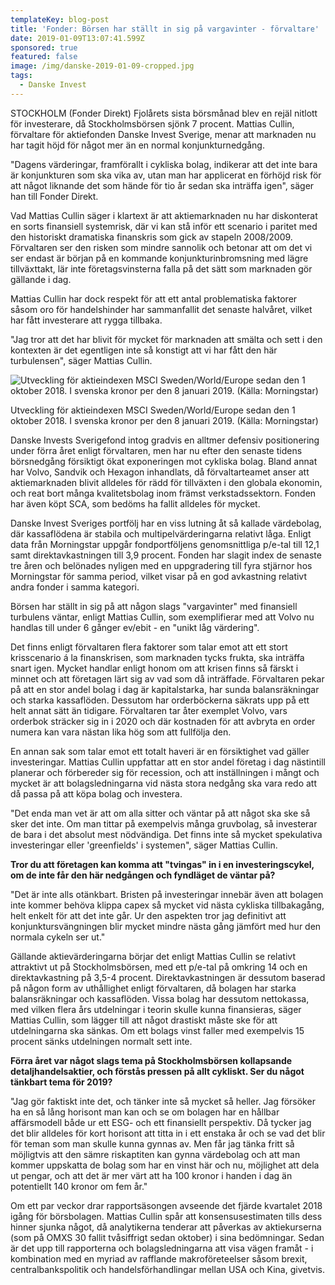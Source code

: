 ```yaml
---
templateKey: blog-post
title: 'Fonder: Börsen har ställt in sig på vargavinter - förvaltare'
date: 2019-01-09T13:07:41.599Z
sponsored: true
featured: false
image: /img/danske-2019-01-09-cropped.jpg
tags:
  - Danske Invest
---
```

STOCKHOLM (Fonder Direkt) Fjolårets sista börsmånad blev en rejäl nitlott för investerare, då Stockholmsbörsen sjönk 7 procent. Mattias Cullin, förvaltare för aktiefonden Danske Invest Sverige, menar att marknaden nu har tagit höjd för något mer än en normal konjunkturnedgång.


"Dagens värderingar, framförallt i cykliska bolag, indikerar att det inte bara är konjunkturen som ska vika av, utan man har applicerat en förhöjd risk för att något liknande det som hände för tio år sedan ska inträffa igen", säger han till Fonder Direkt.

Vad Mattias Cullin säger i klartext är att aktiemarknaden nu har diskonterat en sorts finansiell systemrisk, där vi kan stå inför ett scenario i paritet med den historiskt dramatiska finanskris som gick av stapeln 2008/2009. Förvaltaren ser den risken som mindre sannolik och betonar att om det vi ser endast är början på en kommande konjunkturinbromsning med lägre tillväxttakt, lär inte företagsvinsterna falla på det sätt som marknaden gör gällande i dag.

Mattias Cullin har dock respekt för att ett antal problematiska faktorer såsom oro för handelshinder har sammanfallit det senaste halvåret, vilket har fått investerare att rygga tillbaka.


"Jag tror att det har blivit för mycket för marknaden att smälta och sett i den kontexten är det egentligen inte så konstigt att vi har fått den här turbulensen", säger Mattias Cullin.

![Utveckling för aktieindexen MSCI Sweden/World/Europe sedan den 1 oktober 2018. I svenska kronor per den 8 januari 2019. (Källa: Morningstar)](/img/danske.png)

<span class="image-caption">Utveckling för aktieindexen MSCI Sweden/World/Europe sedan den 1 oktober 2018. I svenska kronor per den 8 januari 2019. (Källa: Morningstar)</span>

Danske Invests Sverigefond intog gradvis en alltmer defensiv positionering under förra året enligt förvaltaren, men har nu efter den senaste tidens börsnedgång försiktigt ökat exponeringen mot cykliska bolag. Bland annat har Volvo, Sandvik och Hexagon inhandlats, då förvaltarteamet anser att aktiemarknaden blivit alldeles för rädd för tillväxten i den globala ekonomin, och reat bort många kvalitetsbolag inom främst verkstadssektorn. Fonden har även köpt SCA, som bedöms ha fallit alldeles för mycket.


Danske Invest Sveriges portfölj har en viss lutning åt så kallade värdebolag, där kassaflödena är stabila och multipelvärderingarna relativt låga. Enligt data från Morningstar uppgår fondportföljens genomsnittliga p/e-tal till 12,1 samt direktavkastningen till 3,9 procent. Fonden har slagit index de senaste tre åren och belönades nyligen med en uppgradering till fyra stjärnor hos Morningstar för samma period, vilket visar på en god avkastning relativt andra fonder i samma kategori.

Börsen har ställt in sig på att någon slags "vargavinter" med finansiell turbulens väntar, enligt Mattias Cullin, som exemplifierar med att Volvo nu handlas till under 6 gånger ev/ebit - en "unikt låg värdering".

Det finns enligt förvaltaren flera faktorer som talar emot att ett stort krisscenario á la finanskrisen, som marknaden tycks frukta, ska inträffa snart igen. Mycket handlar enligt honom om att krisen finns så färskt i minnet och att företagen lärt sig av vad som då inträffade. Förvaltaren pekar på att en stor andel bolag i dag är kapitalstarka, har sunda balansräkningar och starka kassaflöden. Dessutom har orderböckerna säkrats upp på ett helt annat sätt än tidigare. Förvaltaren tar åter exemplet Volvo, vars orderbok sträcker sig in i 2020 och där kostnaden för att avbryta en order numera kan vara nästan lika hög som att fullfölja den.


En annan sak som talar emot ett totalt haveri är en försiktighet vad gäller investeringar. Mattias Cullin uppfattar att en stor andel företag i dag nästintill planerar och förbereder sig för recession, och att inställningen i mångt och mycket är att bolagsledningarna vid nästa stora nedgång ska vara redo att då passa på att köpa bolag och investera.


"Det enda man vet är att om alla sitter och väntar på att något ska ske så sker det inte. Om man tittar på exempelvis många gruvbolag, så investerar de bara i det absolut mest nödvändiga. Det finns inte så mycket spekulativa investeringar eller 'greenfields' i systemen", säger Mattias Cullin.


**Tror du att företagen kan komma att "tvingas" in i en investeringscykel, om de inte får den här nedgången och fyndläget de väntar på?**

"Det är inte alls otänkbart. Bristen på investeringar innebär även att bolagen inte kommer behöva klippa capex så mycket vid nästa cykliska tillbakagång, helt enkelt för att det inte går. Ur den aspekten tror jag definitivt att konjunktursvängningen blir mycket mindre nästa gång jämfört med hur den normala cykeln ser ut."


Gällande aktievärderingarna börjar det enligt Mattias Cullin se relativt attraktivt ut på Stockholmsbörsen, med ett p/e-tal på omkring 14 och en direktavkastning på 3,5-4 procent. Direktavkastningen är dessutom baserad på någon form av uthållighet enligt förvaltaren, då bolagen har starka balansräkningar och kassaflöden. Vissa bolag har dessutom nettokassa, med vilken flera års utdelningar i teorin skulle kunna finansieras, säger Mattias Cullin, som lägger till att något drastiskt måste ske för att utdelningarna ska sänkas. Om ett bolags vinst faller med exempelvis 15 procent sänks utdelningen normalt sett inte.


**Förra året var något slags tema på Stockholmsbörsen kollapsande detaljhandelsaktier, och förstås pressen på allt cykliskt. Ser du något tänkbart tema för 2019?**

"Jag gör faktiskt inte det, och tänker inte så mycket så heller. Jag försöker ha en så lång horisont man kan och se om bolagen har en hållbar affärsmodell både ur ett ESG- och ett finansiellt perspektiv. Då tycker jag det blir alldeles för kort horisont att titta in i ett enstaka år och se vad det blir för teman som man skulle kunna gynnas av. Men får jag tänka fritt så möjligtvis att den sämre riskaptiten kan gynna värdebolag och att man kommer uppskatta de bolag som har en vinst här och nu, möjlighet att dela ut pengar, och att det är mer värt att ha 100 kronor i handen i dag än potentiellt 140 kronor om fem år."

Om ett par veckor drar rapportsäsongen avseende det fjärde kvartalet 2018 igång för börsbolagen. Mattias Cullin spår att konsensusestimaten tills dess hinner sjunka något, då analytikerna tenderar att påverkas av aktiekurserna (som på OMXS 30 fallit tvåsiffrigt sedan oktober) i sina bedömningar. Sedan är det upp till rapporterna och bolagsledningarna att visa vägen framåt - i kombination med en myriad av rafflande makroföreteelser såsom brexit, centralbankspolitik och handelsförhandlingar mellan USA och Kina, givetvis.
